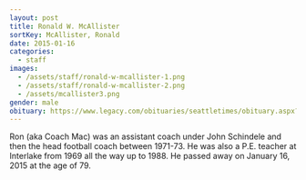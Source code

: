 ```yaml
---
layout: post
title: Ronald W. McAllister
sortKey: McAllister, Ronald
date: 2015-01-16
categories:
  - staff
images:
  - /assets/staff/ronald-w-mcallister-1.png
  - /assets/staff/ronald-w-mcallister-2.png
  - /assets/mcallister3.png
gender: male
obituary: https://www.legacy.com/obituaries/seattletimes/obituary.aspx?n=ron-w-mcallister&pid=173949856
---
```


Ron (aka Coach Mac) was an assistant coach under John Schindele and then the head football coach between 1971-73. He was also a P.E. teacher at Interlake from 1969 all the way up to 1988. He passed away on January 16, 2015 at the age of 79.

